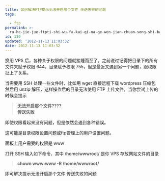 ```yaml
---
title: 如何解决FTP提示无法开启那个文件 传送失败的问题
tags: 

  - ftp
permalink: >-
  ru-he-jie-jue-ftpti-shi-wu-fa-kai-qi-na-ge-wen-jian-chuan-song-shi-bai-de-wen-ti
id: 110
updated: '2012-11-13 11:03:32'
date: 2012-11-13 11:03:32
---
```


<p>换用 VPS 后，各种关于权限的问题就接踵而至了。之前说过记得把目录下的所有文件夹赋予权限 644，目录赋予权限 755，但是最近又遇到另一个问题，跟权限扯上了关系。</p>
<p>当需要用 SSH 处理一些文件时，比如用 wget 直接远程下载 wordpress 压缩包然后用 unzip 解压，这样操作后的目录无法使用 FTP 上传文件，当你尝试上传的时候会提示</p>
<blockquote>
<p><strong>无法开启那个文件????<br /> </strong><strong>传送失败</strong></p>
</blockquote>
<p>即使权限看起来没有问题，但是依然会遇到各种错误。</p>
<p>这可能是目录权限设置问题或ftp管理上的用户设置问题。</p>
<p>面板上用户需要的权限是 www</p>
<p>打开 SSH 输入如下命令，其中 /home/wwwroot/ 是你 VPS 存放网站文件的目录</p>
<blockquote>
<p><strong>chown www:www -R /home/wwwroot/</strong></p>
</blockquote>
<p>即可解决提示无法开启那个文件 传送失败的问题</p>